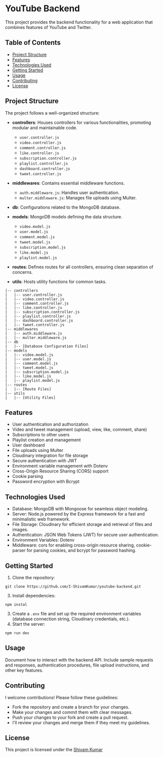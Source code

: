 # YouTube Backend

This project provides the backend functionality for a web application that combines features of YouTube and Twitter.

## Table of Contents

- [Project Structure](#project-structure)
- [Features](#features)
- [Technologies Used](#technologies-used)
- [Getting Started](#getting-started)
- [Usage](#usage)
- [Contributing](#contributing)
- [License](#license)

## Project Structure

The project follows a well-organized structure:

- **controllers**: Houses controllers for various functionalities, promoting modular and maintainable code.

  - `user.controller.js`
  - `video.controller.js`
  - `comment.controller.js`
  - `like.controller.js`
  - `subscription.controller.js`
  - `playlist.controller.js`
  - `dashboard.controller.js`
  - `tweet.controller.js`
- **middlewares**: Contains essential middleware functions.

  - `auth.middleware.js`: Handles user authentication.
  - `multer.middleware.js`: Manages file uploads using Multer.
- **db**: Configurations related to the MongoDB database.
- **models**: MongoDB models defining the data structure.

  - `video.model.js`
  - `user.model.js`
  - `comment.model.js`
  - `tweet.model.js`
  - `subscription.model.js`
  - `like.model.js`
  - `playlist.model.js`
- **routes**: Defines routes for all controllers, ensuring clean separation of concerns.
- **utils**: Hosts utility functions for common tasks.

```
|-- controllers
|   |-- user.controller.js
|   |-- video.controller.js
|   |-- comment.controller.js
|   |-- like.controller.js
|   |-- subscription.controller.js
|   |-- playlist.controller.js
|   |-- dashboard.controller.js
|   |-- tweet.controller.js
|-- middlewares
|   |-- auth.middleware.js
|   |-- multer.middleware.js
|-- db
|   |-- [Database Configuration Files]
|-- models
|   |-- video.model.js
|   |-- user.model.js
|   |-- comment.model.js
|   |-- tweet.model.js
|   |-- subscription.model.js
|   |-- like.model.js
|   |-- playlist.model.js
|-- routes
|   |-- [Route Files]
|-- utils
|   |-- [Utility Files]
```

## Features

- User authentication and authorization
- Video and tweet management (upload, view, like, comment, share)
- Subscriptions to other users
- Playlist creation and management
- User dashboard
- File uploads using Multer
- Cloudinary integration for file storage
- Secure authentication with JWT
- Environment variable management with Dotenv
- Cross-Origin Resource Sharing (CORS) support
- Cookie parsing
- Password encryption with Bcrypt

## Technologies Used

- Database: MongoDB with Mongoose for seamless object modeling.
- Server: Node.js powered by the Express framework for a fast and minimalistic web framework.
- File Storage: Cloudinary for efficient storage and retrieval of files and images.
- Authentication: JSON Web Tokens (JWT) for secure user authentication.
- Environment Variables: Dotenv
- Middleware: cors for enabling cross-origin resource sharing, cookie-parser for parsing cookies, and bcrypt for password hashing.

## Getting Started

1. Clone the repository:

```
git clone https://github.com/I-ShivamKumar/youtube-backend.git
```

3. Install dependencies:

```
npm instal
```

3. Create a `.env` file and set up the required environment variables (database connection string, Cloudinary credentials, etc.).
4. Start the server:

```
npm run dev
```

## Usage

Document how to interact with the backend API. Include sample requests and responses, authentication procedures, file upload instructions, and other key features.

## Contributing

I welcome contributions! Please follow these guidelines:

- Fork the repository and create a branch for your changes.
- Make your changes and commit them with clear messages.
- Push your changes to your fork and create a pull request.
- I'll review your changes and merge them if they meet my guidelines.

## License

This project is licensed under the [Shivam Kumar](https://github.com/I-ShivamKumar)
